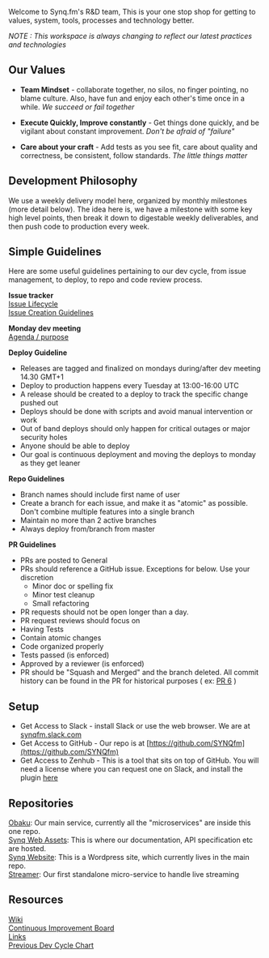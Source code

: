 Welcome to Synq.fm's R&D team, This is your one stop shop for getting to values, system, tools, processes and technology better.

*NOTE : This workspace is always changing to reflect our latest practices and technologies*

## Our Values

 * __Team Mindset__ - collaborate together, no silos, no finger pointing, no blame culture.  Also, have fun and enjoy each other's time once in a while.  *We succeed or fail together*
 
 * __Execute Quickly, Improve constantly__ - Get things done quickly, and be vigilant about constant improvement.  *Don't be afraid of "failure"*

 * __Care about your craft__ - Add tests as you see fit, care about quality and correctness, be consistent, follow standards.  *The little things matter*
 

## Development Philosophy

We use a weekly delivery model here, organized by monthly milestones (more detail below).  The idea here is, we have a milestone with some key high level points, then break it down to digestable weekly deliverables, and then push code to production every week.

## Simple Guidelines

Here are some useful guidelines pertaining to our dev cycle, from issue management, to deploy, to repo and code review process.

__Issue tracker__    
[Issue Lifecycle](issue_tracker/README.md)    
[Issue Creation Guidelines](issue_tracker/guidelines.md)

__Monday dev meeting__    
[Agenda / purpose](issue_tracker/README.md)

__Deploy Guideline__

* Releases are tagged and finalized on mondays during/after dev meeting 14.30 GMT+1
* Deploy to production happens every Tuesday at 13:00-16:00 UTC
* A release should be created to a deploy to track the specific change pushed out
* Deploys should be done with scripts and avoid manual intervention or work
* Out of band deploys should only happen for critical outages or major security holes
* Anyone should be able to deploy
* Our goal is continuous deployment and moving the deploys to monday as they get leaner

__Repo Guidelines__

* Branch names should include first name of user
* Create a branch for each issue, and make it as "atomic" as possible.  Don't combine multiple features into a single branch
* Maintain no more than 2 active branches
* Always deploy from/branch from master

__PR Guidelines__

* PRs are posted to General
* PRs should reference a GitHub issue.  Exceptions for below.  Use your discretion
  * Minor doc or spelling fix
  * Minor test cleanup
  * Small refactoring
* PR requests should not be open longer than a day.
* PR request reviews should focus on
 * Having Tests
 * Contain atomic changes
 * Code organized properly
 * Tests passed (is enforced)
 * Approved by a reviewer (is enforced)
* PR should be "Squash and Merged" and the branch deleted.  All commit history can be found in the PR for historical purposes ( ex: [PR 6](https://github.com/SYNQfm/obaku/pull/6) )

## Setup

* Get Access to Slack - install Slack or use the web browser.  We are at [synqfm.slack.com](https://synqfm.slack.com)
* Get Access to GitHub - Our repo is at [https://github.com/SYNQfm](https://github.com/SYNQfm)
* Get Access to Zenhub - This is a tool that sits on top of GitHub.   You will need a license where you can request one on Slack, and install the plugin [here]([here](https://chrome.google.com/webstore/detail/zenhub-for-github/ogcgkffhplmphkaahpmffcafajaocjbd?hl=en-US))

## Repositories

[Obaku](https://github.com/SYNQfm/obaku): Our main service, currently all the "microservices" are inside this one repo.    
[Synq Web Assets](https://github.com/SYNQfm/synq-web-assets.git): This is where our documentation, API specification etc are hosted.    
[Synq Website](https://github.com/SYNQfm/obaku/wordpress): This is a Wordpress site, which currently lives in the main repo.    
[Streamer](https://github.com/SYNQfm/streamer): Our first standalone micro-service to handle live streaming

## Resources

[Wiki](https://github.com/SYNQfm/obaku/wiki)    
[Continuous Improvement Board](https://trello.com/b/dv0Cpcmo/continuous-improvement)   
[Links](links.md)    
[Previous Dev Cycle Chart](dev_cycle.png)
